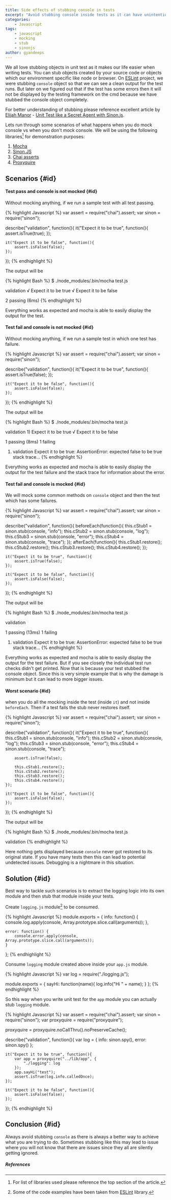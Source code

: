 ```yaml
---
title: Side effects of stubbing console in tests
excerpt: "Avoid stubbing console inside tests as it can have unintentional effects on the out comes."
categories:
    - Javascript
tags: 
    - javascript 
    - mocking
    - stub
    - sinonjs
author: gyandeeps
---
```


We all love stubbing objects in unit test as it makes our life easier when writing tests. You can stub objects created by your source code or objects which our environment specific like node or browser. On [ESLint](https://github.com/eslint/eslint) project, we were stubbing `console` object so that we can see a clean output for the test runs. But later on we figured out that if the test has some errors then it will not be displayed by the testing framework on the cmd because we have stubbed the console object completely.

For better understanding of stubbing please reference excellent article by [Elijah Manor](https://twitter.com/elijahmanor) - [Unit Test like a Secret Agent with Sinon.js](http://elijahmanor.com/unit-test-like-a-secret-agent-with-sinon-js/).

Lets run through some scenarios of what happens when you do mock console vs when you don't mock console. We will be using the following libraries[^1] for demonstration purposes:

1. [Mocha](https://mochajs.org/)
1. [Sinon.JS](http://sinonjs.org/)
1. [Chai asserts](http://chaijs.com/api/assert/)
1. [Proxyquire](https://github.com/thlorenz/proxyquire)

## Scenarios {#id}

#### Test pass and console is not mocked {#id}

Without mocking anything, if we run a sample test with all test passing.

{% highlight Javascript %}
var assert = require("chai").assert;
var sinon = require("sinon");

describe("validation", function(){
    it("Expect it to be true", function(){
        assert.isTrue(true);
    });

    it("Expect it to be false", function(){
        assert.isFalse(false);
    });
});
{% endhighlight %}

The output will be

{% highlight Bash %}
$ ./node_modules/.bin/mocha test.js

  validation
    √ Expect it to be true
    √ Expect it to be false


  2 passing (6ms)
{% endhighlight %}

Everything works as expected and mocha is able to easily display the output for the test.

#### Test fail and console is not mocked {#id}

Without mocking anything, if we run a sample test in which one test has failure.

{% highlight Javascript %}
var assert = require("chai").assert;
var sinon = require("sinon");

describe("validation", function(){
    it("Expect it to be true", function(){
        assert.isTrue(false);
    });

    it("Expect it to be false", function(){
        assert.isFalse(false);
    });
});
{% endhighlight %}

The output will be

{% highlight Bash %}
$ ./node_modules/.bin/mocha test.js

  validation
    1) Expect it to be true
    √ Expect it to be false


  1 passing (8ms)
  1 failing

  1) validation Expect it to be true:
     AssertionError: expected false to be true
      stack trace...
{% endhighlight %}

Everything works as expected and mocha is able to easily display the output for the test failure and the stack trace for information about the error.

#### Test fail and console is mocked {#id}

We will mock some common methods on `console` object and then the test which has some failures.

{% highlight Javascript %}
var assert = require("chai").assert;
var sinon = require("sinon");

describe("validation", function(){
    beforeEach(function(){
        this.cStub1 = sinon.stub(console, "info");
        this.cStub2 = sinon.stub(console, "log");
        this.cStub3 = sinon.stub(console, "error");
        this.cStub4 = sinon.stub(console, "trace");
    });
    afterEach(function(){
        this.cStub1.restore();
        this.cStub2.restore();
        this.cStub3.restore();
        this.cStub4.restore();
    });

    it("Expect it to be true", function(){
        assert.isTrue(false);
    });

    it("Expect it to be false", function(){
        assert.isFalse(false);
    });
});
{% endhighlight %}

The output will be

{% highlight Bash %}
$ ./node_modules/.bin/mocha test.js

  validation

  1 passing (13ms)
  1 failing

  1) validation Expect it to be true:
     AssertionError: expected false to be true
      stack trace...
{% endhighlight %}

Everything works as expected and mocha is able to easily display the output for the test failure. But if you see closely the individual test run checks didn't get printed. Now that is because your test stubbed the console object. Since this is very simple example that is why the damage is minimum but it can lead to more bigger issues.

#### Worst scenario {#id}

when you do all the mocking inside the test (inside `it`) and not inside `beforeEach`. Then if a test fails the stub never restores itself. 

{% highlight Javascript %}
var assert = require("chai").assert;
var sinon = require("sinon");

describe("validation", function(){
    it("Expect it to be true", function(){
        this.cStub1 = sinon.stub(console, "info");
        this.cStub2 = sinon.stub(console, "log");
        this.cStub3 = sinon.stub(console, "error");
        this.cStub4 = sinon.stub(console, "trace");
        
        assert.isTrue(false);
        
        this.cStub1.restore();
        this.cStub2.restore();
        this.cStub3.restore();
        this.cStub4.restore();
    });

    it("Expect it to be false", function(){
        assert.isFalse(false);
    });
});
{% endhighlight %}

The output will be

{% highlight Bash %}
$ ./node_modules/.bin/mocha test.js

  validation
{% endhighlight %}

Here nothing gets displayed because `console` never got restored to its original state. If you have many tests then this can lead to potential undetected issues. Debugging is a nightmare in this situation.

## Solution {#id}

Best way to tackle such scenarios is to extract the logging logic into its own module and then stub that module inside your tests.

Create `logging.js` module[^2] to be consumed.

{% highlight Javascript %}
module.exports = {
    info: function() {
        console.log.apply(console, Array.prototype.slice.call(arguments));
    },

    error: function() {
        console.error.apply(console, Array.prototype.slice.call(arguments));
    }
};
{% endhighlight %}

Consume `logging` module created above inside your `app.js` module.

{% highlight Javascript %}
var log = require("./logging.js");

module.exports = {
    sayHi: function(name){
        log.info("Hi " + name);
    }
};
{% endhighlight %}

So this way when you write unit test for the `app` module you can actually stub `logging` module.

{% highlight Javascript %}
var assert = require("chai").assert;
var sinon = require("sinon");
var proxyquire = require("proxyquire");

proxyquire = proxyquire.noCallThru().noPreserveCache();

describe("validation", function(){
    var log = {
        info: sinon.spy(),
        error: sinon.spy()
    };

    it("Expect it to be true", function(){
        var app = proxyquire("../lib/app", {
            "./logging": log
        });
        app.sayHi("test");
        assert.isTrue(log.info.calledOnce);
    });

    it("Expect it to be false", function(){
        assert.isFalse(false);
    });
});
{% endhighlight %}

## Conclusion {#id}

Always avoid stubbing `console` as there is always a better way to achieve what you are trying to do. Sometimes stubbing like this may lead to issue where you will not know that there are issues since they all are silently getting ignored.

##### References

[^1]: For list of libraries used please reference the top section of the article.
[^2]: Some of the code examples have been taken from [ESLint](http://eslint.org/) library.
